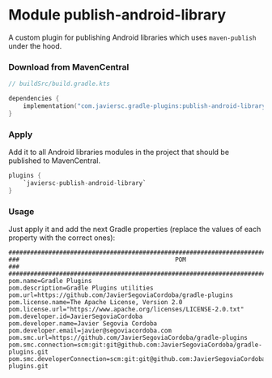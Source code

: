 # Module publish-android-library

A custom plugin for publishing Android libraries which uses `maven-publish` under the hood.

### Download from MavenCentral

```kotlin
// buildSrc/build.gradle.kts

dependencies {
    implementation("com.javiersc.gradle-plugins:publish-android-library:$version")
}
```

### Apply

Add it to all Android libraries modules in the project that should be published to MavenCentral.

```kotlin
plugins {
    `javiersc-publish-android-library`
}
```

### Usage

Just apply it and add the next Gradle properties (replace the values of each property with the 
correct ones):

```properties
####################################################################################################
###                                           POM                                                ###
####################################################################################################
pom.name=Gradle Plugins
pom.description=Gradle Plugins utilities
pom.url=https://github.com/JavierSegoviaCordoba/gradle-plugins
pom.license.name=The Apache License, Version 2.0
pom.license.url="https://www.apache.org/licenses/LICENSE-2.0.txt"
pom.developer.id=JavierSegoviaCordoba
pom.developer.name=Javier Segovia Cordoba
pom.developer.email=javier@segoviacordoba.com
pom.smc.url=https://github.com/JavierSegoviaCordoba/gradle-plugins
pom.smc.connection=scm:git:git@github.com:JavierSegoviaCordoba/gradle-plugins.git
pom.smc.developerConnection=scm:git:git@github.com:JavierSegoviaCordoba/gradle-plugins.git
```
